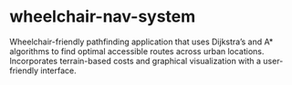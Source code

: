 # wheelchair-nav-system
Wheelchair-friendly pathfinding application that uses Dijkstra’s and A* algorithms to find optimal accessible routes across urban locations. Incorporates terrain-based costs and graphical visualization with a user-friendly interface.
